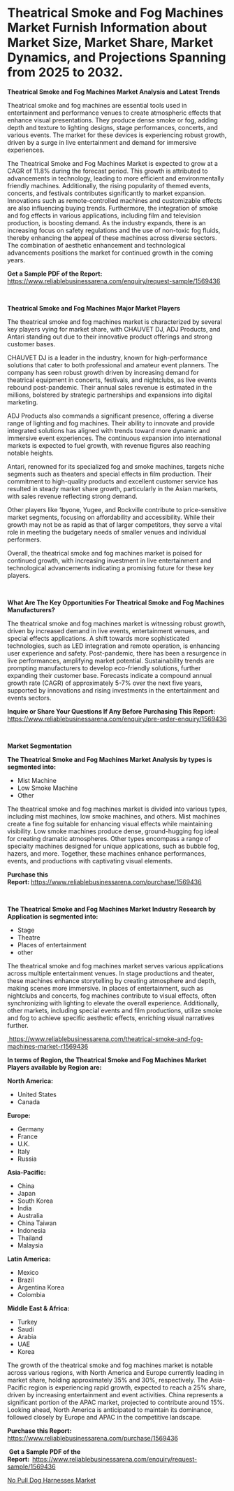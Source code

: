 <p><h1>Theatrical Smoke and Fog Machines Market Furnish Information about Market Size, Market Share, Market Dynamics, and Projections Spanning from 2025 to 2032.</h1></p><p><strong>Theatrical Smoke and Fog Machines Market Analysis and Latest Trends</strong></p>
<p><p>Theatrical smoke and fog machines are essential tools used in entertainment and performance venues to create atmospheric effects that enhance visual presentations. They produce dense smoke or fog, adding depth and texture to lighting designs, stage performances, concerts, and various events. The market for these devices is experiencing robust growth, driven by a surge in live entertainment and demand for immersive experiences.</p><p>The Theatrical Smoke and Fog Machines Market is expected to grow at a CAGR of 11.8% during the forecast period. This growth is attributed to advancements in technology, leading to more efficient and environmentally friendly machines. Additionally, the rising popularity of themed events, concerts, and festivals contributes significantly to market expansion. Innovations such as remote-controlled machines and customizable effects are also influencing buying trends. Furthermore, the integration of smoke and fog effects in various applications, including film and television production, is boosting demand. As the industry expands, there is an increasing focus on safety regulations and the use of non-toxic fog fluids, thereby enhancing the appeal of these machines across diverse sectors. The combination of aesthetic enhancement and technological advancements positions the market for continued growth in the coming years.</p></p>
<p><strong>Get a Sample PDF of the Report:&nbsp;</strong> <a href="https://www.reliablebusinessarena.com/enquiry/request-sample/1569436?utm_campaign=2988&utm_medium=2&utm_source=Github&utm_content=ia&utm_term=25032025&utm_id=theatrical-smoke-and-fog-machines">https://www.reliablebusinessarena.com/enquiry/request-sample/1569436</a></p>
<p>&nbsp;</p>
<p><strong>Theatrical Smoke and Fog Machines Major Market Players</strong></p>
<p><p>The theatrical smoke and fog machines market is characterized by several key players vying for market share, with CHAUVET DJ, ADJ Products, and Antari standing out due to their innovative product offerings and strong customer bases. </p><p>CHAUVET DJ is a leader in the industry, known for high-performance solutions that cater to both professional and amateur event planners. The company has seen robust growth driven by increasing demand for theatrical equipment in concerts, festivals, and nightclubs, as live events rebound post-pandemic. Their annual sales revenue is estimated in the millions, bolstered by strategic partnerships and expansions into digital marketing.</p><p>ADJ Products also commands a significant presence, offering a diverse range of lighting and fog machines. Their ability to innovate and provide integrated solutions has aligned with trends toward more dynamic and immersive event experiences. The continuous expansion into international markets is expected to fuel growth, with revenue figures also reaching notable heights.</p><p>Antari, renowned for its specialized fog and smoke machines, targets niche segments such as theaters and special effects in film production. Their commitment to high-quality products and excellent customer service has resulted in steady market share growth, particularly in the Asian markets, with sales revenue reflecting strong demand.</p><p>Other players like 1byone, Yugee, and Rockville contribute to price-sensitive market segments, focusing on affordability and accessibility. While their growth may not be as rapid as that of larger competitors, they serve a vital role in meeting the budgetary needs of smaller venues and individual performers.</p><p>Overall, the theatrical smoke and fog machines market is poised for continued growth, with increasing investment in live entertainment and technological advancements indicating a promising future for these key players.</p></p>
<p>&nbsp;</p>
<p><strong>What Are The Key Opportunities For Theatrical Smoke and Fog Machines Manufacturers?</strong></p>
<p><p>The theatrical smoke and fog machines market is witnessing robust growth, driven by increased demand in live events, entertainment venues, and special effects applications. A shift towards more sophisticated technologies, such as LED integration and remote operation, is enhancing user experience and safety. Post-pandemic, there has been a resurgence in live performances, amplifying market potential. Sustainability trends are prompting manufacturers to develop eco-friendly solutions, further expanding their customer base. Forecasts indicate a compound annual growth rate (CAGR) of approximately 5-7% over the next five years, supported by innovations and rising investments in the entertainment and events sectors.</p></p>
<p><strong>Inquire or Share Your Questions If Any Before Purchasing This Report:</strong> <a href="https://www.reliablebusinessarena.com/enquiry/pre-order-enquiry/1569436?utm_campaign=2988&utm_medium=2&utm_source=Github&utm_content=ia&utm_term=25032025&utm_id=theatrical-smoke-and-fog-machines">https://www.reliablebusinessarena.com/enquiry/pre-order-enquiry/1569436</a></p>
<p>&nbsp;</p>
<p><strong>Market Segmentation</strong></p>
<p><strong>The Theatrical Smoke and Fog Machines Market Analysis by types is segmented into:</strong></p>
<p><ul><li>Mist Machine</li><li>Low Smoke Machine</li><li>Other</li></ul></p>
<p><p>The theatrical smoke and fog machines market is divided into various types, including mist machines, low smoke machines, and others. Mist machines create a fine fog suitable for enhancing visual effects while maintaining visibility. Low smoke machines produce dense, ground-hugging fog ideal for creating dramatic atmospheres. Other types encompass a range of specialty machines designed for unique applications, such as bubble fog, hazers, and more. Together, these machines enhance performances, events, and productions with captivating visual elements.</p></p>
<p><strong>Purchase this Report:&nbsp;</strong><a href="https://www.reliablebusinessarena.com/purchase/1569436?utm_campaign=2988&utm_medium=2&utm_source=Github&utm_content=ia&utm_term=25032025&utm_id=theatrical-smoke-and-fog-machines">https://www.reliablebusinessarena.com/purchase/1569436</a></p>
<p>&nbsp;</p>
<p><strong>The Theatrical Smoke and Fog Machines Market Industry Research by Application is segmented into:</strong></p>
<p><ul><li>Stage</li><li>Theatre</li><li>Places of entertainment</li><li>other</li></ul></p>
<p><p>The theatrical smoke and fog machines market serves various applications across multiple entertainment venues. In stage productions and theater, these machines enhance storytelling by creating atmosphere and depth, making scenes more immersive. In places of entertainment, such as nightclubs and concerts, fog machines contribute to visual effects, often synchronizing with lighting to elevate the overall experience. Additionally, other markets, including special events and film productions, utilize smoke and fog to achieve specific aesthetic effects, enriching visual narratives further.</p></p>
<p><a href="https://www.reliablebusinessarena.com/theatrical-smoke-and-fog-machines-market-r1569436?utm_campaign=2988&utm_medium=2&utm_source=Github&utm_content=ia&utm_term=25032025&utm_id=theatrical-smoke-and-fog-machines">&nbsp;https://www.reliablebusinessarena.com/theatrical-smoke-and-fog-machines-market-r1569436</a></p>
<p><strong>In terms of Region, the Theatrical Smoke and Fog Machines Market Players available by Region are:</strong></p>
<p>
    <p> <strong> North America: </strong>
        <ul>
            <li>United States</li>
            <li>Canada</li>
        </ul>
        </p> 
    <p> <strong> Europe: </strong>
        <ul>
            <li>Germany</li>
            <li>France</li>
            <li>U.K.</li>
            <li>Italy</li>
            <li>Russia</li>
        </ul>
        </p> 
    <p> <strong> Asia-Pacific: </strong>
        <ul>
            <li>China</li>
            <li>Japan</li>
            <li>South Korea</li>
            <li>India</li>
            <li>Australia</li>
            <li>China Taiwan</li>
            <li>Indonesia</li>
            <li>Thailand</li>
            <li>Malaysia</li>
        </ul>
        </p> 
    <p> <strong> Latin America: </strong>
        <ul>
            <li>Mexico</li>
            <li>Brazil</li>
            <li>Argentina Korea</li>
            <li>Colombia</li>
        </ul>
        </p> 
    <p> <strong> Middle East & Africa: </strong>
        <ul>
            <li>Turkey</li>
            <li>Saudi</li>
            <li>Arabia</li>
            <li>UAE</li>
            <li>Korea</li>
        </ul>
    </p>
    </p>
<p><p>The growth of the theatrical smoke and fog machines market is notable across various regions, with North America and Europe currently leading in market share, holding approximately 35% and 30%, respectively. The Asia-Pacific region is experiencing rapid growth, expected to reach a 25% share, driven by increasing entertainment and event activities. China represents a significant portion of the APAC market, projected to contribute around 15%. Looking ahead, North America is anticipated to maintain its dominance, followed closely by Europe and APAC in the competitive landscape.</p></p>
<p><strong>Purchase this Report: </strong><a href="https://www.reliablebusinessarena.com/purchase/1569436?utm_campaign=2988&utm_medium=2&utm_source=Github&utm_content=ia&utm_term=25032025&utm_id=theatrical-smoke-and-fog-machines">https://www.reliablebusinessarena.com/purchase/1569436</a></p>
<p>&nbsp;<strong>Get a Sample PDF of the Report:&nbsp;&nbsp;</strong><a href="https://www.reliablebusinessarena.com/enquiry/request-sample/1569436?utm_campaign=2988&utm_medium=2&utm_source=Github&utm_content=ia&utm_term=25032025&utm_id=theatrical-smoke-and-fog-machines">https://www.reliablebusinessarena.com/enquiry/request-sample/1569436</a></p>
<p><strong></strong></p>
<p><p><a href="https://github.com/neilycalanww/Market-Research-Report-List-1/blob/main/no-pull-dog-harnesses-market.md?utm_campaign=2988&utm_medium=2&utm_source=Github&utm_content=ia&utm_term=25032025&utm_id=theatrical-smoke-and-fog-machines">No Pull Dog Harnesses Market</a></p></p>